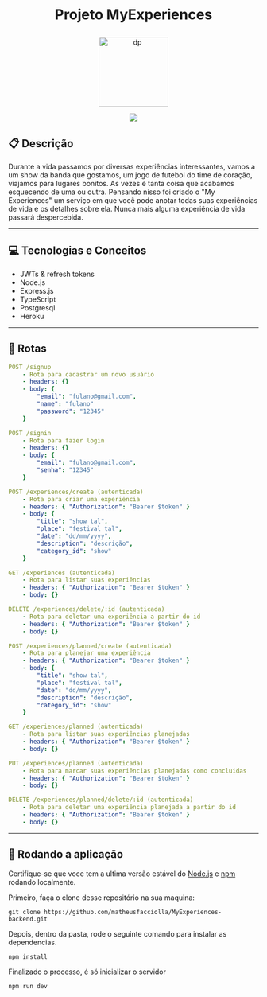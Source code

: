 # <p align = "center"> Projeto MyExperiences </p>

<p align="center">
   <img src="https://user-images.githubusercontent.com/98189571/184582846-5c5c55f0-75a6-40e9-9a7b-074a91eb93d1.png" alt="dp" height="140" width="140"/>
</p>


<p align = "center">
   <img src="https://img.shields.io/badge/author-Matheus_Tassi-4dae71?style=flat-square" />
</p>

## :clipboard: Descrição

Durante a vida passamos por diversas experiências interessantes, vamos a um show da banda que gostamos, um jogo de futebol do time de coração, viajamos para lugares bonitos. As vezes é tanta coisa que acabamos esquecendo de uma ou outra. Pensando nisso foi criado o "My Experiences" um serviço em que você pode anotar todas suas experiências de vida e os detalhes sobre ela. Nunca mais alguma experiência de vida passará despercebida.

---

## :computer: Tecnologias e Conceitos

- JWTs & refresh tokens
- Node.js
- Express.js
- TypeScript
- Postgresql
- Heroku

---

## :rocket: Rotas

```yml
POST /signup
    - Rota para cadastrar um novo usuário
    - headers: {}
    - body: {
        "email": "fulano@gmail.com",
        "name": "fulano"
        "password": "12345"
    }
```

```yml
POST /signin
    - Rota para fazer login
    - headers: {}
    - body: {
        "email": "fulano@gmail.com",
        "senha": "12345"
    }
```

```yml
POST /experiences/create (autenticada)
    - Rota para criar uma experiência
    - headers: { "Authorization": "Bearer $token" }
    - body: {
        "title": "show tal",
        "place": "festival tal",
        "date": "dd/mm/yyyy",
        "description": "descrição",
        "category_id": "show"
    }
```

```yml
GET /experiences (autenticada)
    - Rota para listar suas experiências
    - headers: { "Authorization": "Bearer $token" }
    - body: {}
```

```yml
DELETE /experiences/delete/:id (autenticada)
    - Rota para deletar uma experiência a partir do id
    - headers: { "Authorization": "Bearer $token" }
    - body: {}
```

```yml
POST /experiences/planned/create (autenticada)
    - Rota para planejar uma experiência
    - headers: { "Authorization": "Bearer $token" }
    - body: {
        "title": "show tal",
        "place": "festival tal",
        "date": "dd/mm/yyyy",
        "description": "descrição",
        "category_id": "show"
    }
```

```yml
GET /experiences/planned (autenticada)
    - Rota para listar suas experiências planejadas
    - headers: { "Authorization": "Bearer $token" }
    - body: {}
```

```yml
PUT /experiences/planned (autenticada)
    - Rota para marcar suas experiências planejadas como concluidas
    - headers: { "Authorization": "Bearer $token" }
    - body: {}
```

```yml
DELETE /experiences/planned/delete/:id (autenticada)
    - Rota para deletar uma experiência planejada a partir do id
    - headers: { "Authorization": "Bearer $token" }
    - body: {}
```

---

## 🏁 Rodando a aplicação

Certifique-se que voce tem a ultima versão estável do [Node.js](https://nodejs.org/en/download/) e [npm](https://www.npmjs.com/) rodando localmente.

Primeiro, faça o clone desse repositório na sua maquina:

```
git clone https://github.com/matheusfacciolla/MyExperiences-backend.git
```

Depois, dentro da pasta, rode o seguinte comando para instalar as dependencias.

```
npm install
```

Finalizado o processo, é só inicializar o servidor

```
npm run dev
```
